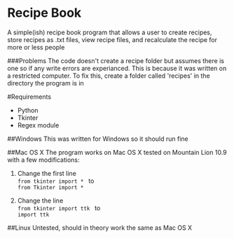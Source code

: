 Recipe Book
======

A simple(ish) recipe book program that allows a user to create recipes, store recipes as .txt files, view recipe files, and recalculate the recipe for more or less people


###Problems
The code doesn't create a recipe folder but assumes there is one so if any write errors are experianced. This is because it was written on a restricted computer. To fix this, create a folder called 'recipes' in the directory the program is in

#Requirements
- Python
- Tkinter
- Regex module

##Windows
This was written for Windows so it should run fine


##Mac OS X
The program works on Mac OS X tested on Mountain Lion 10.9 with a few modifications:

1) Change the first line<br>
		<code>from tkinter import * </code> to<br>
		<code>from Tkinter import * </code>
		
2) Change the line<br>
		<code>from tkinter import ttk </code> to<br>
		<code>import ttk</code>
		
		
##Linux
Untested, should in theory work the same as Mac OS X
		
